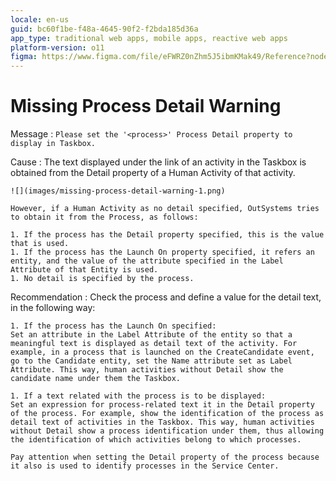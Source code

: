 ```yaml
---
locale: en-us
guid: bc60f1be-f48a-4645-90f2-f2bda185d36a
app_type: traditional web apps, mobile apps, reactive web apps
platform-version: o11
figma: https://www.figma.com/file/eFWRZ0nZhm5J5ibmKMak49/Reference?node-id=2804:3232
---
```


# Missing Process Detail Warning

Message
:   `Please set the '<process>' Process Detail property to display in Taskbox.`

Cause
:   The text displayed under the link of an activity in the Taskbox is obtained from the Detail property of a Human Activity of that activity.

    ![](images/missing-process-detail-warning-1.png)
  
    However, if a Human Activity as no detail specified, OutSystems tries to obtain it from the Process, as follows:

    1. If the process has the Detail property specified, this is the value that is used.
    1. If the process has the Launch On property specified, it refers an entity, and the value of the attribute specified in the Label Attribute of that Entity is used.
    1. No detail is specified by the process.

Recommendation
:   Check the process and define a value for the detail text, in the following way:

    1. If the process has the Launch On specified:  
    Set an attribute in the Label Attribute of the entity so that a meaningful text is displayed as detail text of the activity. For example, in a process that is launched on the CreateCandidate event, go to the Candidate entity, set the Name attribute set as Label Attribute. This way, human activities without Detail show the candidate name under them the Taskbox.

    1. If a text related with the process is to be displayed:  
    Set an expression for process-related text it in the Detail property of the process. For example, show the identification of the process as detail text of activities in the Taskbox. This way, human activities without Detail show a process identification under them, thus allowing the identification of which activities belong to which processes.
    
    Pay attention when setting the Detail property of the process because it also is used to identify processes in the Service Center.
